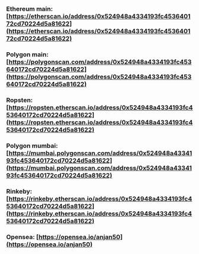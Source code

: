 
### Ethereum main: [https://etherscan.io/address/0x524948a4334193fc453640172cd70224d5a81622](https://etherscan.io/address/0x524948a4334193fc453640172cd70224d5a81622)
### Polygon main: [https://polygonscan.com/address/0x524948a4334193fc453640172cd70224d5a81622](https://polygonscan.com/address/0x524948a4334193fc453640172cd70224d5a81622)
### Ropsten: [https://ropsten.etherscan.io/address/0x524948a4334193fc453640172cd70224d5a81622](https://ropsten.etherscan.io/address/0x524948a4334193fc453640172cd70224d5a81622)
### Polygon mumbai: [https://mumbai.polygonscan.com/address/0x524948a4334193fc453640172cd70224d5a81622](https://mumbai.polygonscan.com/address/0x524948a4334193fc453640172cd70224d5a81622)
### Rinkeby: [https://rinkeby.etherscan.io/address/0x524948a4334193fc453640172cd70224d5a81622](https://rinkeby.etherscan.io/address/0x524948a4334193fc453640172cd70224d5a81622)

### Opensea: [https://opensea.io/anjan50](https://opensea.io/anjan50)
